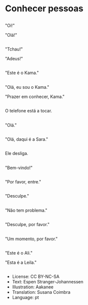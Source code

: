 # Conhecer pessoas

##
"Oi!"

"Olá!"

##
"Tchau!"

"Adeus!"

##
"Este é o Kama."

##
"Olá, eu sou o Kama."

"Prazer em conhecer, Kama."

##
O telefone está a tocar.

##
"Olá."

##
"Olá, daqui é a Sara."

##
Ele desliga.

##
"Bem-vindo!"

##
"Por favor, entre."

##
"Desculpe."

##
"Não tem problema."

##
"Desculpe, por favor."

##
"Um momento, por favor."

##
"Este é o Ali."

"Esta é a Leila."

##
* License: CC BY-NC-SA
* Text: Espen Stranger-Johannessen
* Illustration: Aakanee
* Translation: Susana Coimbra
* Language: pt
